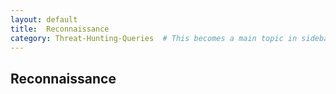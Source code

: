 ```yaml
---
layout: default
title:  Reconnaissance
category: Threat-Hunting-Queries  # This becomes a main topic in sidebar
---
```


## Reconnaissance

